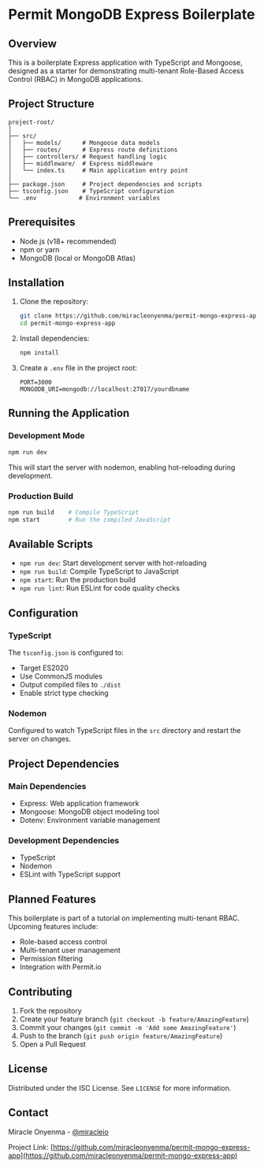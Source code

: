 # Permit MongoDB Express Boilerplate

## Overview

This is a boilerplate Express application with TypeScript and Mongoose, designed as a starter for demonstrating multi-tenant Role-Based Access Control (RBAC) in MongoDB applications.

## Project Structure

```
project-root/
│
├── src/
│   ├── models/      # Mongoose data models
│   ├── routes/      # Express route definitions
│   ├── controllers/ # Request handling logic
│   ├── middleware/  # Express middleware
│   └── index.ts     # Main application entry point
│
├── package.json     # Project dependencies and scripts
├── tsconfig.json    # TypeScript configuration
└── .env            # Environment variables
```

## Prerequisites

- Node.js (v18+ recommended)
- npm or yarn
- MongoDB (local or MongoDB Atlas)

## Installation

1. Clone the repository:
   ```bash
   git clone https://github.com/miracleonyenma/permit-mongo-express-app.git
   cd permit-mongo-express-app
   ```

2. Install dependencies:
   ```bash
   npm install
   ```

3. Create a `.env` file in the project root:
   ```
   PORT=3000
   MONGODB_URI=mongodb://localhost:27017/yourdbname
   ```

## Running the Application

### Development Mode
```bash
npm run dev
```
This will start the server with nodemon, enabling hot-reloading during development.

### Production Build
```bash
npm run build    # Compile TypeScript
npm start        # Run the compiled JavaScript
```

## Available Scripts

- `npm run dev`: Start development server with hot-reloading
- `npm run build`: Compile TypeScript to JavaScript
- `npm start`: Run the production build
- `npm run lint`: Run ESLint for code quality checks

## Configuration

### TypeScript
The `tsconfig.json` is configured to:
- Target ES2020
- Use CommonJS modules
- Output compiled files to `./dist`
- Enable strict type checking

### Nodemon
Configured to watch TypeScript files in the `src` directory and restart the server on changes.

## Project Dependencies

### Main Dependencies
- Express: Web application framework
- Mongoose: MongoDB object modeling tool
- Dotenv: Environment variable management

### Development Dependencies
- TypeScript
- Nodemon
- ESLint with TypeScript support

## Planned Features

This boilerplate is part of a tutorial on implementing multi-tenant RBAC. Upcoming features include:
- Role-based access control
- Multi-tenant user management
- Permission filtering
- Integration with Permit.io

## Contributing

1. Fork the repository
2. Create your feature branch (`git checkout -b feature/AmazingFeature`)
3. Commit your changes (`git commit -m 'Add some AmazingFeature'`)
4. Push to the branch (`git push origin feature/AmazingFeature`)
5. Open a Pull Request

## License

Distributed under the ISC License. See `LICENSE` for more information.

## Contact

Miracle Onyenma - [@miracleio](https://twitter.com/miracleio)

Project Link: [https://github.com/miracleonyenma/permit-mongo-express-app](https://github.com/miracleonyenma/permit-mongo-express-app)
